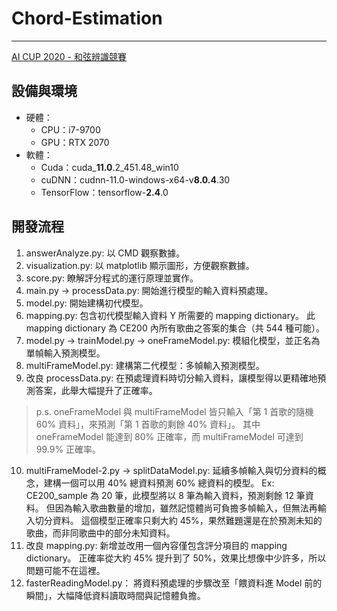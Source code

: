 # Chord-Estimation
---
[AI CUP 2020 - 和弦辨識競賽](https://aidea-web.tw/topic/43d9cc47-b70e-4751-80d3-a2d7333eb77b)

## 設備與環境
- 硬體：
  - CPU：i7-9700
  - GPU：RTX 2070
- 軟體：
  - Cuda：cuda_**11.0**.2_451.48_win10
  - cuDNN：cudnn-11.0-windows-x64-v**8.0.4**.30
  - TensorFlow：tensorflow-**2.4**.0

## 開發流程
1. answerAnalyze.py: 
   以 CMD 觀察數據。
2. visualization.py: 
   以 matplotlib 顯示圖形，方便觀察數據。
3. score.py: 
   瞭解評分程式的運行原理並實作。
4. main.py → processData.py: 
   開始進行模型的輸入資料預處理。
5. model.py: 
   開始建構初代模型。
6. mapping.py: 
   包含初代模型輸入資料 Y 所需要的 mapping dictionary。
   此 mapping dictionary 為 CE200 內所有歌曲之答案的集合（共 544 種可能）。
7. model.py → trainModel.py → oneFrameModel.py: 
   模組化模型，並正名為單幀輸入預測模型。
8. multiFrameModel.py: 
   建構第二代模型：多幀輸入預測模型。
9. 改良 processData.py:
   在預處理資料時切分輸入資料，讓模型得以更精確地預測答案，此舉大幅提升了正確率。

> p.s.
> oneFrameModel 與 multiFrameModel 皆只輸入「第 1 首歌的隨機 60% 資料」，來預測「第 1 首歌的剩餘 40% 資料」。
> 其中 oneFrameModel 能達到 80% 正確率，而 multiFrameModel 可達到 99.9% 正確率。

10. multiFrameModel-2.py → splitDataModel.py:
    延續多幀輸入與切分資料的概念，建構一個可以用 40% 總資料預測 60% 總資料的模型。
    Ex: CE200_sample 為 20 筆，此模型將以 8 筆為輸入資料，預測剩餘 12 筆資料。
    但因為輸入歌曲數量的增加，雖然記憶體尚可負擔多幀輸入，但無法再輸入切分資料。
    這個模型正確率只剩大約 45%，果然難題還是在於預測未知的歌曲，而非同歌曲中的部分未知資料。
11. 改良 mapping.py:
    新增並改用一個內容僅包含評分項目的 mapping dictionary。
    正確率從大約 45% 提升到了 50%，效果比想像中少許多，所以問題可能不在這裡。
12. fasterReadingModel.py：
    將資料預處理的步驟改至「餵資料進 Model 前的瞬間」，大幅降低資料讀取時間與記憶體負擔。